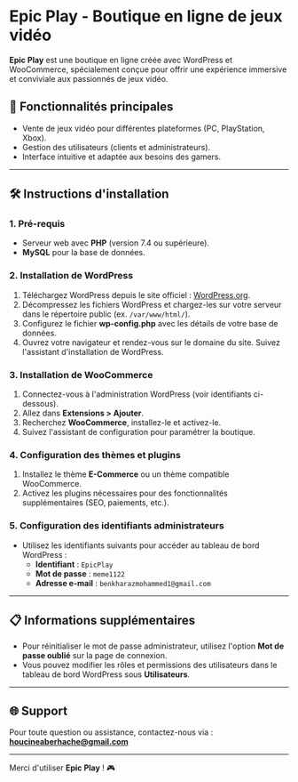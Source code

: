 # Epic Play - Boutique en ligne de jeux vidéo

**Epic Play** est une boutique en ligne créée avec WordPress et WooCommerce, spécialement conçue pour offrir une expérience immersive et conviviale aux passionnés de jeux vidéo.

## 🚀 Fonctionnalités principales
- Vente de jeux vidéo pour différentes plateformes (PC, PlayStation, Xbox).
- Gestion des utilisateurs (clients et administrateurs).
- Interface intuitive et adaptée aux besoins des gamers.

--- 

## 🛠️ Instructions d'installation

### 1. Pré-requis
- Serveur web avec **PHP** (version 7.4 ou supérieure).
- **MySQL** pour la base de données.


### 2. Installation de WordPress
1. Téléchargez WordPress depuis le site officiel : [WordPress.org](https://wordpress.org/).
2. Décompressez les fichiers WordPress et chargez-les sur votre serveur dans le répertoire public (ex. `/var/www/html/`).
3. Configurez le fichier **wp-config.php** avec les détails de votre base de données.
4. Ouvrez votre navigateur et rendez-vous sur le domaine du site. Suivez l'assistant d'installation de WordPress.

### 3. Installation de WooCommerce
1. Connectez-vous à l'administration WordPress (voir identifiants ci-dessous).
2. Allez dans **Extensions > Ajouter**.
3. Recherchez **WooCommerce**, installez-le et activez-le.
4. Suivez l'assistant de configuration pour paramétrer la boutique.

### 4. Configuration des thèmes et plugins
1. Installez le thème **E-Commerce** ou un thème compatible WooCommerce.
2. Activez les plugins nécessaires pour des fonctionnalités supplémentaires (SEO, paiements, etc.).

### 5. Configuration des identifiants administrateurs
- Utilisez les identifiants suivants pour accéder au tableau de bord WordPress :
  - **Identifiant** : `EpicPlay`
  - **Mot de passe** : `meme1122`
  - **Adresse e-mail** : `benkharazmohammed1@gmail.com`

---

## 📋 Informations supplémentaires
- Pour réinitialiser le mot de passe administrateur, utilisez l'option **Mot de passe oublié** sur la page de connexion.
- Vous pouvez modifier les rôles et permissions des utilisateurs dans le tableau de bord WordPress sous **Utilisateurs**.

---

## 🌐 Support
Pour toute question ou assistance, contactez-nous via : **houcineaberhache@gmail.com** 


---

Merci d'utiliser **Epic Play** ! 🎮
